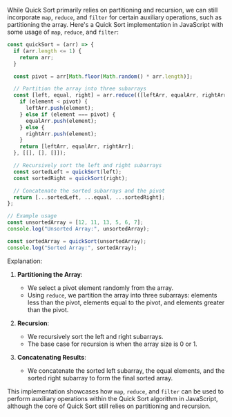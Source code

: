 While Quick Sort primarily relies on partitioning and recursion, we can still incorporate `map`, `reduce`, and `filter` for certain auxiliary operations, such as partitioning the array. Here's a Quick Sort implementation in JavaScript with some usage of `map`, `reduce`, and `filter`:

```javascript
const quickSort = (arr) => {
  if (arr.length <= 1) {
    return arr;
  }

  const pivot = arr[Math.floor(Math.random() * arr.length)];

  // Partition the array into three subarrays
  const [left, equal, right] = arr.reduce(([leftArr, equalArr, rightArr], element) => {
    if (element < pivot) {
      leftArr.push(element);
    } else if (element === pivot) {
      equalArr.push(element);
    } else {
      rightArr.push(element);
    }
    return [leftArr, equalArr, rightArr];
  }, [[], [], []]);

  // Recursively sort the left and right subarrays
  const sortedLeft = quickSort(left);
  const sortedRight = quickSort(right);

  // Concatenate the sorted subarrays and the pivot
  return [...sortedLeft, ...equal, ...sortedRight];
};

// Example usage
const unsortedArray = [12, 11, 13, 5, 6, 7];
console.log("Unsorted Array:", unsortedArray);

const sortedArray = quickSort(unsortedArray);
console.log("Sorted Array:", sortedArray);
```

Explanation:

1. **Partitioning the Array**:
   - We select a pivot element randomly from the array.
   - Using `reduce`, we partition the array into three subarrays: elements less than the pivot, elements equal to the pivot, and elements greater than the pivot.

2. **Recursion**:
   - We recursively sort the left and right subarrays.
   - The base case for recursion is when the array size is 0 or 1.

3. **Concatenating Results**:
   - We concatenate the sorted left subarray, the equal elements, and the sorted right subarray to form the final sorted array.

This implementation showcases how `map`, `reduce`, and `filter` can be used to perform auxiliary operations within the Quick Sort algorithm in JavaScript, although the core of Quick Sort still relies on partitioning and recursion.